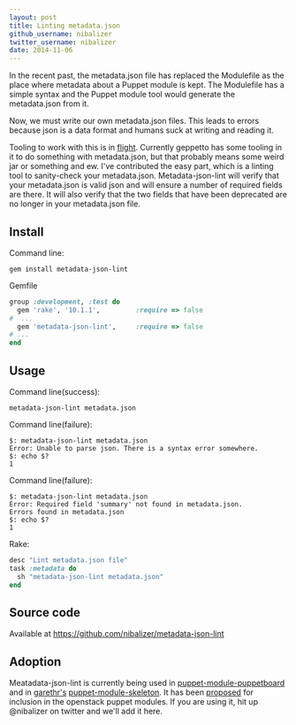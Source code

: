 ```yaml
---
layout: post
title: Linting metadata.json
github_username: nibalizer
twitter_username: nibalizer
date: 2014-11-06
---
```


In the recent past, the metadata.json file has replaced the Modulefile as the place where metadata about a Puppet module is kept. The Modulefile has a simple syntax and the Puppet module tool would generate the metadata.json from it.

Now, we must write our own metadata.json files. This leads to errors because json is a data format and humans suck at writing and reading it.

Tooling to work with this is in [flight](https://github.com/puppetlabs/forge-ruby). Currently geppetto has some tooling in it to do something with metadata.json, but that probably means some weird jar or something and ew. I've contributed the easy part, which is a linting tool to sanity-check your metadata.json. Metadata-json-lint will verify that your metadata.json is valid json and will ensure a number of required fields are there. It will also verify that the two fields that have been deprecated are no longer in your metadata.json file.


Install
-------


Command line:

```shell
gem install metadata-json-lint
```

Gemfile

```ruby
group :development, :test do
  gem 'rake', '10.1.1',         :require => false
#  ...
  gem 'metadata-json-lint',     :require => false
# ...
end
```


Usage
-----


Command line(success):

```shell
metadata-json-lint metadata.json
```

Command line(failure):

```shell
$: metadata-json-lint metadata.json 
Error: Unable to parse json. There is a syntax error somewhere.
$: echo $?
1
```

Command line(failure):

```shell
$: metadata-json-lint metadata.json 
Error: Required field 'summary' not found in metadata.json.
Errors found in metadata.json
$: echo $?
1
```


Rake:

```ruby
desc "Lint metadata.json file"
task :metadata do
  sh "metadata-json-lint metadata.json"
end
```


Source code
-----------

Available at https://github.com/nibalizer/metadata-json-lint



Adoption
--------


Meatadata-json-lint is currently being used in [puppet-module-puppetboard](https://github.com/voxpupuli/puppet-module-puppetboard) and in [garethr's](https://twitter.com/garethr) [puppet-module-skeleton](https://github.com/garethr/puppet-module-skeleton). It has been [proposed](https://review.openstack.org/#/c/127608/) for inclusion in the openstack puppet modules. If you are using it, hit up @nibalizer on twitter and we'll add it here.
